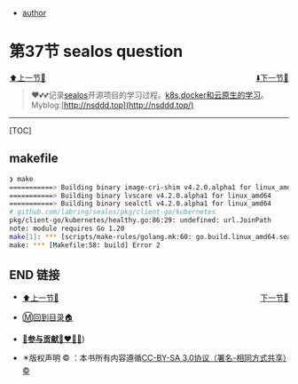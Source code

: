 + [author](http://nsddd.top)

# 第37节 sealos question

<div><a href = '36.md' style='float:left'>⬆️上一节🔗  </a><a href = '38.md' style='float: right'>  ⬇️下一节🔗</a></div>
<br>

> ❤️💕💕记录[sealos](https://github.com/cubxxw/sealos)开源项目的学习过程。[k8s,docker和云原生的学习](https://github.com/cubxxw/sealos)。Myblog:[http://nsddd.top](http://nsddd.top/)

---
[TOC]

## makefile

```bash
❯ make
===========> Building binary image-cri-shim v4.2.0.alpha1 for linux_amd64
===========> Building binary lvscare v4.2.0.alpha1 for linux_amd64
===========> Building binary sealctl v4.2.0.alpha1 for linux_amd64
# github.com/labring/sealos/pkg/client-go/kubernetes
pkg/client-go/kubernetes/healthy.go:86:29: undefined: url.JoinPath
note: module requires Go 1.20
make[1]: *** [scripts/make-rules/golang.mk:60: go.build.linux_amd64.sealctl] Error 2
make: *** [Makefile:58: build] Error 2
```







## END 链接

<ul><li><div><a href = '36.md' style='float:left'>⬆️上一节🔗  </a><a href = '38.md' style='float: right'>  ️下一节🔗</a></div></li></ul>

+ [Ⓜ️回到目录🏠](../README.md)

+ [**🫵参与贡献💞❤️‍🔥💖**](https://nsddd.top/archives/contributors))

+ ✴️版权声明 &copy; ：本书所有内容遵循[CC-BY-SA 3.0协议（署名-相同方式共享）&copy;](http://zh.wikipedia.org/wiki/Wikipedia:CC-by-sa-3.0协议文本) 
